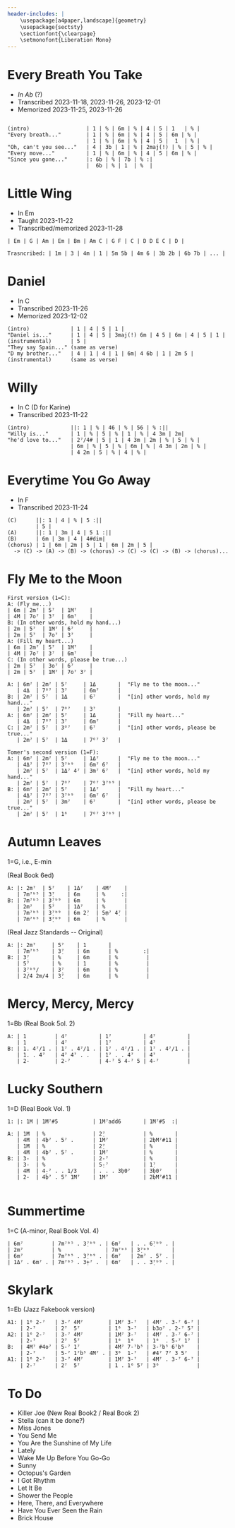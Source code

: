 ```yaml
---
header-includes: |
    \usepackage[a4paper,landscape]{geometry}
    \usepackage{sectsty}
    \sectionfont{\clearpage}
    \setmonofont{Liberation Mono}
---
```


# Every Breath You Take

- _In Ab_ (?)
- Transcribed 2023-11-18, 2023-11-26, 2023-12-01
- Memorized 2023-11-25, 2023-11-26

```

(intro)                  | 1 | % | 6m | % | 4 | 5 | 1   | % |
"Every breath..."        | 1 | % | 6m | % | 4 | 5 | 6m | % |
                         | 1 | % | 6m | % | 4 | 5 |  1  | % |
"Oh, can't you see..."   | 4 | 3b | 1 | % | 2maj(!) | % | 5 | % |
"Every move..."          | 1 | % | 6m | % | 4 | 5 | 6m | % |
"Since you gone..."      |: 6b | % | 7b | % :|
                         |  6b | % | 1  | %  |
```


# Little Wing
- In Em
- Taught 2023-11-22
- Transcribed/memorized 2023-11-28

```
| Em | G | Am | Em | Bm | Am C | G F | C | D D E C | D |

Trasncribed: | 1m | 3 | 4m | 1 | 5m 5b | 4m 6 | 3b 2b | 6b 7b | ... |
```


# Daniel

- In C
- Transcribed 2023-11-26
- Memorized 2023-12-02

```
(intro)             | 1 | 4 | 5 | 1 |
"Daniel is..."      | 1 | 4 | 5 | 3maj(!) 6m | 4 5 | 6m | 4 | 5 | 1 |
(instrumental)      | 5 |
"They say Spain..." (same as verse)
"D my brother..."   | 4 | 1 | 4 | 1 | 6m| 4 6b | 1 | 2m 5 |
(instrumental)      (same as verse)
```



# Willy
- In C (D for Karine)
- Transcribed 2023-11-22

```
(intro)             ||: 1 | % | 46 | % | 56 | % :||
"Willy is..."       | 1 | % | 5 | % | 1 | % | 4 3m | 2m|
"he'd love to..."   | 2⁷/4# | 5 | 1 | 4 3m | 2m | % | 5 | % |
                    | 6m | % | 5 | % | 6m | % | 4 3m | 2m | % |
                    | 4 2m | 5 | % | 4 | % |
```


# Everytime You Go Away
- In F
- Transcribed 2023-11-24

```
(C)      ||: 1 | 4 | % | 5 :||
         | 5 |
(A)      ||: 1 | 3m | 4 | 5 1 :||
(B)      | 6m | 3m | 4 | 4#dim|
(chorus) | 1 | 6m | 2m | 5 | 1 | 6m | 2m | 5 |
  -> (C) -> (A) -> (B) -> (chorus) -> (C) -> (C) -> (B) -> (chorus)...
```


# Fly Me to the Moon
```
First version (1=C):
A: (Fly me...)
| 6m | 2m⁷ | 5⁷  | 1M⁷    |
| 4M | 7o⁷ | 3⁷  | 6m⁷    |
B: (In other words, hold my hand...)
| 2m | 5⁷  | 1M⁷ | 6⁷     |
| 2m | 5⁷  | 7o⁷ | 3⁷     |
A: (Fill my heart...)
| 6m | 2m⁷ | 5⁷  | 1M⁷    |
| 4M | 7o⁷ | 3⁷  | 6m⁷    |
C: (In other words, please be true...)
| 2m | 5⁷  | 3o⁷ | 6⁷     |
| 2m | 5⁷  | 1M⁷ | 7o⁷ 3⁷ |

A: | 6m⁷ | 2m⁷ | 5⁷     | 1Δ       |  "Fly me to the moon..."
   | 4Δ  | 7ᴼ⁷ | 3⁷     | 6m⁷      |
B: | 2m⁷ | 5⁷  | 1Δ     | 6⁷       |  "[in] other words, hold my hand..."
   | 2m⁷ | 5⁷  | 7ᴼ⁷    | 3⁷       |
A: | 6m⁷ | 2m⁷ | 5⁷     | 1Δ       |  "Fill my heart..."
   | 4Δ  | 7ᴼ⁷ | 3⁷     | 6m⁷      |
C: | 2m⁷ | 5⁷  | 3ᴼ⁷    | 6⁷       |  "[in] other words, please be true..."
   | 2m⁷ | 5⁷  | 1Δ     | 7ᴼ⁷ 3⁷   |

Tomer's second version (1=F):
A: | 6m⁷ | 2m⁷ | 5⁷     | 1Δ⁷      |  "Fly me to the moon..."
   | 4Δ⁷ | 7ᴼ⁷ | 3⁷ᵇ⁹   | 6m⁷ 6⁷   |
   | 2m⁷ | 5⁷  | 1Δ⁷ 4⁷ | 3m⁷ 6⁷   |  "[in] other words, hold my hand..."
   | 2m⁷ | 5⁷  | 7ᴼ⁷    | 7ᴼ⁷ 3⁷ᵇ⁹ |
B: | 6m⁷ | 2m⁷ | 5⁷     | 1Δ⁷      |  "Fill my heart..."
   | 4Δ⁷ | 7ᴼ⁷ | 3⁷ᵇ⁹   | 6m⁷ 6⁷   |
   | 2m⁷ | 5⁷  | 3m⁷    | 6⁷       |  "[in] other words, please be true..."
   | 2m⁷ | 5⁷  | 1⁶     | 7ᴼ⁷ 3⁷ᵇ⁹ |
```


# Autumn Leaves


1=G, i.e., E-min

(Real Book 6ed)

```
A: |: 2m⁷  | 5⁷    | 1Δ⁷    | 4M⁷    |
   | 7m⁷ᵇ⁵ | 3̣⁷    | 6m     | %     :|
B: | 7m⁷ᵇ⁵ | 3̣⁷ᵇ⁹  | 6m     | %      |
   | 2m⁷   | 5⁷    | 1Δ⁷    | %      |
   | 7m⁷ᵇ⁵ | 3̣⁷ᵇ⁹  | 6m 2̣⁷  | 5̣m⁷ 4̣⁷ |
   | 7m⁷ᵇ⁵ | 3̣⁷ᵇ⁹  | 6m     | %      |
```

(Real Jazz Standards -- Original)

```
A: |: 2m⁷     | 5⁷    | 1       |
   | 7m⁷ᵇ⁵    | 3̣⁷    | 6m      | %        :|
B: | 3̣⁷       | %     | 6m      | %         |
   | 5⁷       | %     | 1       | %         |
   | 3̣⁷ᵇ⁹/    | 3̣⁷    | 6m      | %         |
   | 2̣/4 2m/4 | 3̣⁷    | 6m      | %         |
```


# Mercy, Mercy, Mercy

1=Bb (Real Book 5ol. 2)

```
A: | 1         | 4⁷          | 1⁷          | 4⁷          |
   | 1         | 4⁷          | 1⁷          | 4⁷          |
B: | 1. 4⁷/1 . | 1⁷ . 4⁷/1 . | 1⁷ . 4⁷/1 . | 1⁷ . 4⁷/1 . |
   | 1. . 4⁷   | 4⁷ 4⁷ . .   | 1⁷ . . 4⁷   | 4⁷          |
   | 2-        | 2-⁷         | 4-⁷ 5 4-⁷ 5 | 4-⁷         |
```


# Lucky Southern

1=D (Real Book Vol. 1)

```
1: |: 1M | 1M⁷#5           | 1M⁷add6       | 1M⁷#5  :|

A: | 1M  | %               | 2̣⁷            | %       |
   | 4M  | 4̣b⁷ . 5⁷ .      | 1M⁷           | 2̣bM⁷#11 |
   | 1M  | %               | 2̣⁷            | %       |
   | 4M  | 4̣b⁷ . 5⁷ .      | 1M⁷           | %       |
B: | 3-  | %               | 2-⁷           | %       |
   | 3-  | %               | 5̣-⁷           | 1̣⁷      |
   | 4M  | 4̣-⁷ . . 1/3     | . . . 3̣b0⁷    | 3̣b0⁷    |
   | 2-  | 4̣b⁷ . 5⁷ 1M⁷    | 1M⁷           | 2̣bM⁷#11 |
 
```


# Summertime

1=C (A-minor, Real Book Vol. 4)

```
| 6m⁷         | 7m⁷ᵇ⁵ . 3̣⁷ᵇ⁹ . | 6m⁷   | . . 6̣⁷ᵇ⁹ . |
| 2m⁷         | %              | 7m⁷ᵇ⁵ | 3̣⁷ᵇ⁹       |
| 6m⁷         | 7m⁷ᵇ⁵ . 3̣⁷ᵇ⁹ . | 6m⁷   | 2m⁷ . 5⁷ . |
| 1Δ⁷ . 6m⁷ . | 7m⁷ᵇ⁵ . 3̣+⁷ .  | 6m⁷   | . . 3̣⁷ᵇ⁹ . |
```


# Skylark
1=Eb (Jazz Fakebook version)

```
A1: | 1⁶ 2-⁷   | 3-⁷ 4M⁷        | 1M⁷ 3-⁷   | 4M⁷ . 3-⁷ 6-⁷ |
    | 2-⁷      | 2⁷  5⁷         | 1⁶  3-⁷   | b3o⁷ . 2-⁷ 5⁷ |
A2: | 1⁶ 2-⁷   | 3-⁷ 4M⁷        | 1M⁷ 3-⁷   | 4M⁷ . 3-⁷ 6-⁷ |
    | 2-⁷      | 2⁷  5⁷         | 1⁶  1⁶    | 1⁶  . 5-⁷ 1⁷  |
B:  | 4M⁷ #4o⁷ | 5-⁷ 1⁷         | 4M⁷ 7-⁷b⁵ | 3-⁷b⁵ 6⁷b⁹    |
    | 2-⁷      | 5-⁷ 1⁷b⁵ 4M⁷ . | 3⁶  1-⁷   | #4⁷ 7⁷ 3 5⁷   |
A1: | 1⁶ 2-⁷   | 3-⁷ 4M⁷        | 1M⁷ 3-⁷   | 4M⁷ . 3-⁷ 6-⁷ |
    | 2-⁷      | 2⁷  5⁷         | 1 . 1⁶ 5⁷ | 3⁶            |
```


# To Do
- Killer Joe (New Real Book2 / Real Book 2)
- Stella (can it be done?)
- Miss Jones
- You Send Me
- You Are the Sunshine of My Life
- Lately
- Wake Me Up Before You Go-Go
- Sunny
- Octopus's Garden
- I Got Rhythm
- Let It Be
- Shower the People
- Here, There, and Everywhere
- Have You Ever Seen the Rain
- Brick House
